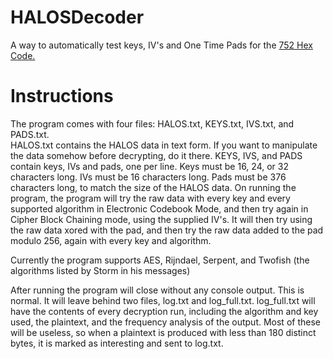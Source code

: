 # HALOSDecoder
A way to automatically test keys, IV's and One Time Pads for the [752 Hex Code.](http://thepizzaisalie.wikia.com/wiki/752_Hex_Code)

# Instructions
The program comes with four files: HALOS.txt, KEYS.txt, IVS.txt, and PADS.txt.  
HALOS.txt contains the HALOS data in text form. If you want to manipulate the data somehow before decrypting, do it there. 
KEYS, IVS, and PADS contain keys, IVs and pads, one per line. Keys must be 16, 24, or 32 characters long. 
IVs must be 16 characters long.
Pads must be 376 characters long, to match the size of the HALOS data.
On running the program, the program will try the raw data with every key and every supported algorithm in Electronic Codebook Mode, 
and then try again in Cipher Block Chaining mode, using the supplied IV's. 
It will then try using the raw data xored with the pad, and then try the raw data added to the pad modulo 256, again with every key and algorithm.

Currently the program supports AES, Rijndael, Serpent, and Twofish (the algorithms listed by Storm in his messages)

After running the program will close without any console output. This is normal. It will leave behind two files, log.txt and log_full.txt.
log_full.txt will have the contents of every decryption run, including the algorithm and key used, the plaintext, and the frequency analysis of the output.
Most of these will be useless, so when a plaintext is produced with less than 180 distinct bytes, it is marked as interesting and sent to log.txt. 
